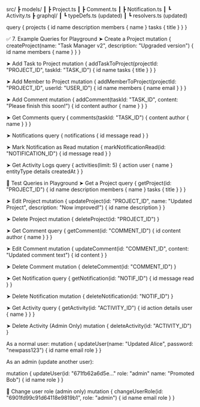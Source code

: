 src/
┣ models/
┃ ┣ Project.ts
┃ ┣ Comment.ts
┃ ┣ Notification.ts
┃ ┗ Activity.ts
┣ graphql/
┃ ┗ typeDefs.ts (updated)
┃ ┗ resolvers.ts (updated)

query {
projects {
id
name
description
members { name }
tasks { title }
}
}

✅ 7. Example Queries for Playground
➤ Create a Project
mutation {
createProject(name: "Task Manager v2", description: "Upgraded version") {
id
name
members { name }
}
}

➤ Add Task to Project
mutation {
addTaskToProject(projectId: "PROJECT_ID", taskId: "TASK_ID") {
id
name
tasks { title }
}
}

➤ Add Member to Project
mutation {
addMemberToProject(projectId: "PROJECT_ID", userId: "USER_ID") {
id
name
members { name email }
}
}

➤ Add Comment
mutation {
addComment(taskId: "TASK_ID", content: "Please finish this soon!") {
id
content
author { name }
}
}

➤ Get Comments
query {
comments(taskId: "TASK_ID") {
content
author { name }
}
}

➤ Notifications
query {
notifications {
id
message
read
}
}

➤ Mark Notification as Read
mutation {
markNotificationRead(id: "NOTIFICATION_ID") {
id
message
read
}
}

➤ Get Activity Logs
query {
activities(limit: 5) {
action
user { name }
entityType
details
createdAt
}
}

🧪 Test Queries in Playground
➤ Get a Project
query {
getProject(id: "PROJECT_ID") {
id
name
description
members { name }
tasks { title }
}
}

➤ Edit Project
mutation {
updateProject(id: "PROJECT_ID", name: "Updated Project", description: "Now improved!") {
id
name
description
}
}

➤ Delete Project
mutation {
deleteProject(id: "PROJECT_ID")
}

➤ Get Comment
query {
getComment(id: "COMMENT_ID") {
id
content
author { name }
}
}

➤ Edit Comment
mutation {
updateComment(id: "COMMENT_ID", content: "Updated comment text") {
id
content
}
}

➤ Delete Comment
mutation {
deleteComment(id: "COMMENT_ID")
}

➤ Get Notification
query {
getNotification(id: "NOTIF_ID") {
id
message
read
}
}

➤ Delete Notification
mutation {
deleteNotification(id: "NOTIF_ID")
}

➤ Get Activity
query {
getActivity(id: "ACTIVITY_ID") {
id
action
details
user { name }
}
}

➤ Delete Activity (Admin Only)
mutation {
deleteActivity(id: "ACTIVITY_ID")
}

As a normal user:
mutation {
updateUser(name: "Updated Alice", password: "newpass123") {
id
name
email
role
}
}

As an admin (update another user):

mutation {
updateUser(id: "671fb62a6d5e..." role: "admin" name: "Promoted Bob") {
id
name
role
}
}

🔸 Change user role (admin only)
mutation {
changeUserRole(id: "6901fd99c91d64118e9819b1", role: "admin") {
id
name
email
role
}
}
